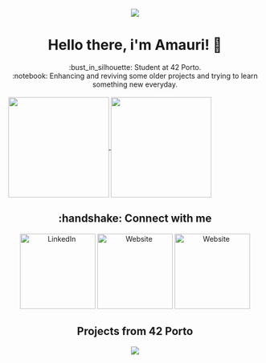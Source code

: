 
<div id="counter" align="center">
  <br>
  <img src="https://komarev.com/ghpvc/?username=amauricoder&style=flat-square" />
</div>

<h1 align="center">Hello there, i'm Amauri! 👋</h1> 
<div align="center">
:bust_in_silhouette: Student at 42 Porto. </br>
:notebook: Enhancing and reviving some older projects and trying to learn something new everyday.</br>
</div>
</br>
<a href="https://github.com/amauricoder">
  <img height=200 align="center" src="https://github-readme-stats.vercel.app/api?username=amauricoder&theme=algolia&show_icons=true" />
</a>
<a href="https://github.com/amauricoder">
  <img height=200 align="center" src="https://github-readme-stats.vercel.app/api/top-langs/?username=amauricoder&theme=algolia&layout=compact&card_width=320" />
</a>

<h2 align="center"> :handshake: Connect with me </h2>
<div align="center">
<a href="https://www.linkedin.com/in/amauri-lisboa/"><img alt="LinkedIn" src="https://img.shields.io/badge/LinkedIn-0077B5?style=for-the-badge&logo=linkedin&logoColor=white" width="150" style="max-width: 100%"></a>
<a href="https://www.amaurilisboa.com"><img alt="Website" src="https://img.shields.io/badge/website-000000?style=for-the-badge&logo=About.me&logoColor=white" width="150" style="max-width: 100%"></a>
<a href="https://exercism.org/profiles/amauricoder"><img alt="Website" src="https://img.shields.io/badge/Exercism-009CAB?style=for-the-badge&logo=exercism&logoColor=white" width="150" style="max-width: 100%"></a>
</div>
<div align="center">
  <h2>Projects from 42 Porto</h2>
  <a href="https://github.com/amauricoder/42_Common_Core"><img src="https://encrypted-tbn0.gstatic.com/images?q=tbn:ANd9GcRbJ61e5a9jMyknXegEYQZKc28jiKN6SFMC2k7SLXUo6w&s" /></a>
</div>
